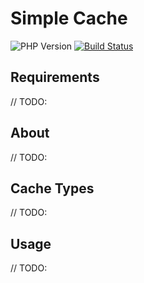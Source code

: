 # Simple Cache

![PHP Version](https://img.shields.io/badge/php-7.1-blue)
[![Build Status](https://travis-ci.com/clvarley/cache.svg?branch=main)](https://travis-ci.com/clvarley/cache)

## Requirements

// TODO:

## About

// TODO:

## Cache Types

// TODO:

## Usage

// TODO:
